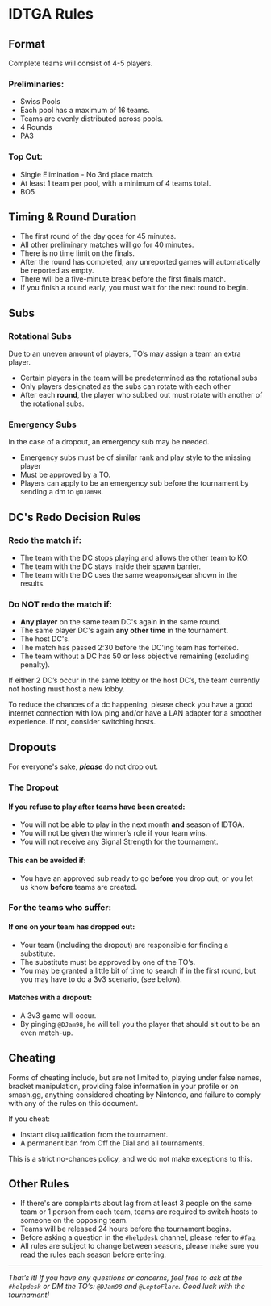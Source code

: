 # IDTGA Rules
## Format
Complete teams will consist of 4-5 players.

### Preliminaries:
- Swiss Pools
- Each pool has a maximum of 16 teams.
- Teams are evenly distributed across pools.
- 4 Rounds
- PA3

### Top Cut:
- Single Elimination - No 3rd place match.
- At least 1 team per pool, with a minimum of 4 teams total.
- BO5

## Timing & Round Duration
- The first round of the day goes for 45 minutes.
- All other preliminary matches will go for 40 minutes.
- There is no time limit on the finals.
- After the round has completed, any unreported games will automatically be reported as empty.
- There will be a five-minute break before the first finals match.
- If you finish a round early, you must wait for the next round to begin.

## Subs
### Rotational Subs
Due to an uneven amount of players, TO’s may assign a team an extra player.

- Certain players in the team will be predetermined as the rotational subs
- Only players designated as the subs can rotate with each other
- After each **round**, the player who subbed out must rotate with another of the rotational subs.

### Emergency Subs
In the case of a dropout, an emergency sub may be needed.

- Emergency subs must be of similar rank and play style to the missing player
- Must be approved by a TO.
- Players can apply to be an emergency sub before the tournament by sending a dm to `@DJam98`.

## DC's Redo Decision Rules
### Redo the match if:
- The team with the DC stops playing and allows the other team to KO.
- The team with the DC stays inside their spawn barrier.
- The team with the DC uses the same weapons/gear shown in the results.

### Do NOT redo the match if:
- **Any player** on the same team DC's again in the same round.
- The same player DC's again **any other time** in the tournament.
- The host DC's.
- The match has passed 2:30 before the DC'ing team has forfeited.
- The team without a DC has 50 or less objective remaining (excluding penalty).

If either 2 DC’s occur in the same lobby or the host DC’s, the team currently not hosting must host a new lobby.

To reduce the chances of a dc happening, please check you have a good internet connection with low ping and/or have a LAN adapter for a smoother experience. If not, consider switching hosts.

## Dropouts
For everyone's sake, ***please*** do not drop out.

### The Dropout
#### If you refuse to play after teams have been created:
- You will not be able to play in the next month **and** season of IDTGA.
- You will not be given the winner’s role if your team wins.
- You will not receive any Signal Strength for the tournament.

#### This can be avoided if:
- You have an approved sub ready to go **before** you drop out, or you let us know **before** teams are created.

### For the teams who suffer:
#### If one on your team has dropped out:
- Your team (Including the dropout) are responsible for finding a substitute.
- The substitute must be approved by one of the TO’s.
- You may be granted a little bit of time to search if in the first round, but you may have to do a 3v3 scenario, (see below).

#### Matches with a dropout:
- A 3v3 game will occur.
- By pinging `@DJam98`, he will tell you the player that should sit out to be an even match-up.

## Cheating
Forms of cheating include, but are not limited to, playing under false names, bracket manipulation, providing false information in your profile or on smash.gg, anything considered cheating by Nintendo, and failure to comply with any of the rules on this document.

If you cheat:

- Instant disqualification from the tournament.
- A permanent ban from Off the Dial and all tournaments.

This is a strict no-chances policy, and we do not make exceptions to this.

## Other Rules
- If there's are complaints about lag from at least 3 people on the same team or 1 person from each team, teams are required to switch hosts to someone on the opposing team.
- Teams will be released 24 hours before the tournament begins.
- Before asking a question in the `#helpdesk` channel, please refer to `#faq`.
- All rules are subject to change between seasons, please make sure you read the rules each season before entering.

------

*That’s it! If you have any questions or concerns, feel free to ask at the `#helpdesk` or DM the TO’s: `@DJam98` and `@LeptoFlare`. Good luck with the tournament!*